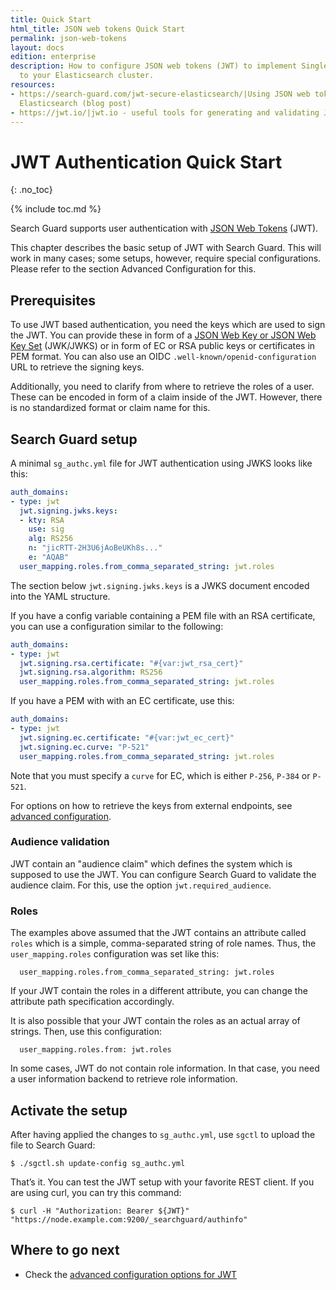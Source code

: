 ```yaml
---
title: Quick Start
html_title: JSON web tokens Quick Start
permalink: json-web-tokens
layout: docs
edition: enterprise
description: How to configure JSON web tokens (JWT) to implement Single-Sign-On access
  to your Elasticsearch cluster.
resources:
- https://search-guard.com/jwt-secure-elasticsearch/|Using JSON web tokens to secure
  Elasticsearch (blog post)
- https://jwt.io/|jwt.io - useful tools for generating and validating JWT (website)
---
```

<!---
Copyright 2022 floragunn GmbH
-->

# JWT Authentication Quick Start
{: .no_toc}

{% include toc.md %}

Search Guard supports user authentication with [JSON Web Tokens](https://jwt.io/introduction) (JWT). 

This chapter describes the basic setup of JWT with Search Guard. This will work in many cases; some setups, however, require special configurations. Please refer to the section Advanced Configuration for this.

## Prerequisites

To use JWT based authentication, you need the keys which are used to sign the JWT. You can provide these in form of a [JSON Web Key or JSON Web Key Set](https://datatracker.ietf.org/doc/html/rfc7517) (JWK/JWKS) or in form of EC or RSA public keys or certificates in PEM format. You can also use an OIDC `.well-known/openid-configuration` URL to retrieve the signing keys. 

Additionally, you need to clarify from where to retrieve the roles of a user. These can be encoded in form of a claim inside of the JWT. However, there is no standardized format or claim name for this.

## Search Guard setup

A minimal `sg_authc.yml` file for JWT authentication using JWKS looks like this:

```yaml
auth_domains:
- type: jwt
  jwt.signing.jwks.keys:
  - kty: RSA
    use: sig
    alg: RS256
    n: "jicRTT-2H3U6jAoBeUKh8s..."
    e: "AQAB"
  user_mapping.roles.from_comma_separated_string: jwt.roles
```

The section below `jwt.signing.jwks.keys` is a JWKS document encoded into the YAML structure.

If you have a config variable containing a PEM file with an RSA certificate, you can use a configuration similar to the following:

```yaml
auth_domains:
- type: jwt
  jwt.signing.rsa.certificate: "#{var:jwt_rsa_cert}"
  jwt.signing.rsa.algorithm: RS256
  user_mapping.roles.from_comma_separated_string: jwt.roles
```

If you have a PEM with with an EC certificate, use this:

```yaml
auth_domains:
- type: jwt
  jwt.signing.ec.certificate: "#{var:jwt_ec_cert}"
  jwt.signing.ec.curve: "P-521"
  user_mapping.roles.from_comma_separated_string: jwt.roles
```

Note that you must specify a `curve` for EC, which is either `P-256`, `P-384` or `P-521`. 

For options on how to retrieve the keys from external endpoints, see [advanced configuration](./auth_auth_jwt_advanced.md).

### Audience validation

JWT contain an "audience claim" which defines the system which is supposed to use the JWT. You can
configure Search Guard to validate the audience claim. For this, use the option `jwt.required_audience`. 

### Roles

The examples above assumed that the JWT contains an attribute called `roles` which is a simple, comma-separated string of role names. Thus, the `user_mapping.roles` configuration was set like this:

```
  user_mapping.roles.from_comma_separated_string: jwt.roles
```

If your JWT contain the roles in a different attribute, you can change the attribute path specification accordingly. 

It is also possible that your JWT contain the roles as an actual array of strings. Then, use this configuration:

```
  user_mapping.roles.from: jwt.roles
```

In some cases, JWT do not contain role information. In that case, you need a user information backend to retrieve role information.


## Activate the setup

After having applied the changes to `sg_authc.yml`, use `sgctl` to upload the file to Search Guard:

```
$ ./sgctl.sh update-config sg_authc.yml
```

That’s it. You can test the JWT setup with your favorite REST client. If you are using curl, you can try this command:

```
$ curl -H "Authorization: Bearer ${JWT}" "https://node.example.com:9200/_searchguard/authinfo"
```


## Where to go next

* Check the  [advanced configuration options for JWT](../_docs_auth_auth/auth_auth_jwt_advanced.md)